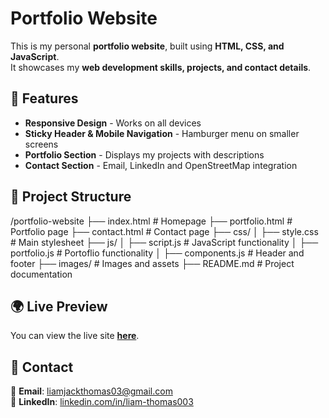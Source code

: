 # Portfolio Website

This is my personal **portfolio website**, built using **HTML, CSS, and JavaScript**.  
It showcases my **web development skills, projects, and contact details**.

## 🚀 Features
- **Responsive Design** - Works on all devices
- **Sticky Header & Mobile Navigation** - Hamburger menu on smaller screens
- **Portfolio Section** - Displays my projects with descriptions
- **Contact Section** - Email, LinkedIn and OpenStreetMap integration

## 📂 Project Structure
/portfolio-website
├── index.html        # Homepage
├── portfolio.html    # Portfolio page
├── contact.html      # Contact page
├── css/
│   ├── style.css     # Main stylesheet
├── js/
│   ├── script.js     # JavaScript functionality
│   ├── portfolio.js  # Portoflio functionality
│   ├── components.js # Header and footer
├── images/           # Images and assets
├── README.md         # Project documentation

## 🌍 Live Preview
You can view the live site **[here](https://liamthomas03.github.io/Portfolio/)**.

## 📩 Contact
📧 **Email**: [liamjackthomas03@gmail.com](mailto:liamjackthomas03@gmail.com)  
💼 **LinkedIn**: [linkedin.com/in/liam-thomas003](https://linkedin.com/in/liam-thomas003)
